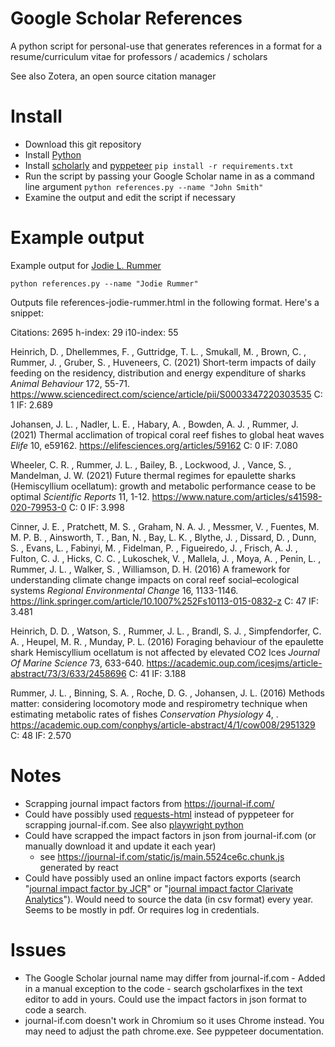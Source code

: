 # Google Scholar References
A python script for personal-use that generates references in a format for a resume/curriculum vitae for professors / academics / scholars

See also Zotera, an open source citation manager

# Install
- Download this git repository
- Install [Python](https://www.python.org/downloads/)
- Install [scholarly](https://github.com/scholarly-python-package/scholarly) and [pyppeteer](https://github.com/pyppeteer/pyppeteer) `pip install -r requirements.txt`
- Run the script by passing your Google Scholar name in as a command line argument `python references.py --name "John Smith"`
- Examine the output and edit the script if necessary

# Example output

Example output for [Jodie L. Rummer](http://scholar.google.com.au/citations?user=ynWS968AAAAJ&hl=en)

`python references.py --name "Jodie Rummer"`

Outputs file references-jodie-rummer.html in the following format. Here's a snippet:

Citations: 2695
h-index: 29
i10-index: 55

Heinrich, D. , Dhellemmes, F. , Guttridge, T. L. , Smukall, M. , Brown, C. , Rummer, J. , Gruber, S. , Huveneers, C. (2021) Short-term impacts of daily feeding on the residency, distribution and energy expenditure of sharks *Animal Behaviour* 172, 55-71. https://www.sciencedirect.com/science/article/pii/S0003347220303535 C: 1 IF: 2.689

Johansen, J. L. , Nadler, L. E. , Habary, A. , Bowden, A. J. , Rummer, J. (2021) Thermal acclimation of tropical coral reef fishes to global heat waves *Elife* 10, e59162. https://elifesciences.org/articles/59162 C: 0 IF: 7.080

Wheeler, C. R. , Rummer, J. L. , Bailey, B. , Lockwood, J. , Vance, S. , Mandelman, J. W. (2021) Future thermal regimes for epaulette sharks (Hemiscyllium ocellatum): growth and metabolic performance cease to be optimal *Scientific Reports* 11, 1-12. https://www.nature.com/articles/s41598-020-79953-0 C: 0 IF: 3.998

Cinner, J. E. , Pratchett, M. S. , Graham, N. A. J. , Messmer, V. , Fuentes, M. M. P. B. , Ainsworth, T. , Ban, N. , Bay, L. K. , Blythe, J. , Dissard, D. , Dunn, S. , Evans, L. , Fabinyi, M. , Fidelman, P. , Figueiredo, J. , Frisch, A. J. , Fulton, C. J. , Hicks, C. C. , Lukoschek, V. , Mallela, J. , Moya, A. , Penin, L. , Rummer, J. L. , Walker, S. , Williamson, D. H. (2016) A framework for understanding climate change impacts on coral reef social–ecological systems *Regional Environmental Change* 16, 1133-1146. https://link.springer.com/article/10.1007%252Fs10113-015-0832-z C: 47 IF: 3.481

Heinrich, D. D. , Watson, S. , Rummer, J. L. , Brandl, S. J. , Simpfendorfer, C. A. , Heupel, M. R. , Munday, P. L. (2016) Foraging behaviour of the epaulette shark Hemiscyllium ocellatum is not affected by elevated CO2 Ices *Journal Of Marine Science* 73, 633-640. https://academic.oup.com/icesjms/article-abstract/73/3/633/2458696 C: 41 IF: 3.188

Rummer, J. L. , Binning, S. A. , Roche, D. G. , Johansen, J. L. (2016) Methods matter: considering locomotory mode and respirometry technique when estimating metabolic rates of fishes *Conservation Physiology* 4, . https://academic.oup.com/conphys/article-abstract/4/1/cow008/2951329 C: 48 IF: 2.570


# Notes
- Scrapping journal impact factors from https://journal-if.com/
- Could have possibly used [requests-html](https://github.com/psf/requests-html) instead of pyppeteer for scrapping journal-if.com. See also [playwright python](https://github.com/microsoft/playwright-python)
- Could have scrapped the impact factors in json from journal-if.com (or manually download it and update it each year)
  - see https://journal-if.com/static/js/main.5524ce6c.chunk.js generated by react
- Could have possibly used an online impact factors exports (search "[journal impact factor by JCR](https://jcr.clarivate.com/)" or "[journal impact factor Clarivate Analytics](https://clarivate.com/webofsciencegroup/essays/impact-factor/)"). Would need to source the data (in csv format) every year. Seems to be mostly in pdf. Or requires log in credentials.

# Issues
- The Google Scholar journal name may differ from journal-if.com - Added in a manual exception to the code - search gscholarfixes in the text editor to add in yours. Could use the impact factors in json format to code a search.
- journal-if.com doesn't work in Chromium so it uses Chrome instead. You may need to adjust the path chrome.exe. See pyppeteer documentation.
